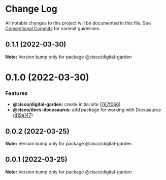 # Change Log

All notable changes to this project will be documented in this file.
See [Conventional Commits](https://conventionalcommits.org) for commit guidelines.

## 0.1.1 (2022-03-30)

**Note:** Version bump only for package @cisco/digital-garden





# 0.1.0 (2022-03-30)


### Features

* **@cisco/digital-garden:** create initial site ([767f066](https://github.com/CiscoDevNet/essentials/commit/767f0665c3d5e241fa8d144ab8c9d5fe15ac4d82))
* **@cisco/docs-docusaurus:** add package for working with Docusaurus ([d19a147](https://github.com/CiscoDevNet/essentials/commit/d19a1472b2dbc0f79a38d31aac9a2b2bcc8a99f1))





## 0.0.2 (2022-03-25)

**Note:** Version bump only for package @cisco/digital-garden





## 0.0.1 (2022-03-25)

**Note:** Version bump only for package @cisco/digital-garden

